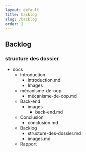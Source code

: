 ```yaml
---
layout: default
title: backlog
slug: /backlog
order: 2
---
```



## Backlog
<!-- note -->

### structure des dossier

- docs
  - Introduction
    - introduction.md
    - Images
  - mécanisme-de-oop
    - mécanisme-de-oop.md
  - Back-end
    - images
      - back-end.md
  - Conclusion
    - conclusion.md
  - Backlog
    - structure-des-dossier.md
    - images.md
  - Rapport

<!-- new slide -->
